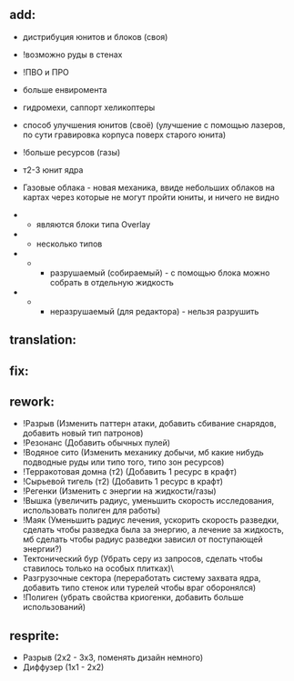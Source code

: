 ## add:
* дистрибуция юнитов и блоков (своя)
* !возможно руды в стенах
* !ПВО и ПРО
* больше енвиромента
* гидромехи, саппорт хеликоптеры
* способ улучшения юнитов (своё) (улучшение с помощью лазеров, по сути гравировка корпуса поверх старого юнита)
* !больше ресурсов (газы)
* т2-3 юнит ядра

* Газовые облака - новая механика, ввиде небольших облаков 
  на картах через которые не могут пройти юниты, и ничего не видно
* * являются блоки типа Overlay
* * несколько типов
* * * разрушаемый (собираемый) - с помощью блока можно собрать в отдельную жидкость
* * * неразрушаемый (для редактора) - нельзя разрушить


## translation:


## fix:


## rework:
* !Разрыв (Изменить паттерн атаки, добавить сбивание снарядов, добавить новый тип патронов)
* !Резонанс (Добавить обычных пулей)
* !Водяное сито (Изменить механику добычи, мб какие нибудь подводные руды или типо того, типо зон ресурсов)
* !Терракотовая домна (т2) (Добавить 1 ресурс в крафт)
* !Сырьевой тигель (т2) (Добавить 1 ресурс в крафт)
* !Регенки (Изменить с энергии на жидкости/газы)
* !Вышка (увеличить радиус, уменьшить скорость исследования, использовать полиген для работы)
* !Маяк (Уменьшить радиус лечения, ускорить скорость разведки, сделать чтобы разведка была за энергию, а лечение за жидкость, мб сделать чтобы радиус разведки зависил от поступающей энергии?)
* Тектонический бур (Убрать серу из запросов, сделать чтобы ставилось только на особых плитках)\
* Разгрузочные сектора (переработать систему захвата ядра, добавить типо стенок или турелей чтобы враг оборонялся)
* !Полиген (убрать свойства криогенки, добавить больше использований)

## resprite:
* Разрыв (2х2 - 3х3, поменять дизайн немного)
* Диффузер (1х1 - 2х2)